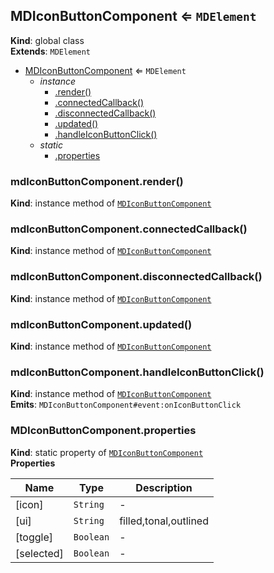 <a name="MDIconButtonComponent"></a>

## MDIconButtonComponent ⇐ <code>MDElement</code>
**Kind**: global class  
**Extends**: <code>MDElement</code>  

* [MDIconButtonComponent](#MDIconButtonComponent) ⇐ <code>MDElement</code>
    * _instance_
        * [.render()](#MDIconButtonComponent+render)
        * [.connectedCallback()](#MDIconButtonComponent+connectedCallback)
        * [.disconnectedCallback()](#MDIconButtonComponent+disconnectedCallback)
        * [.updated()](#MDIconButtonComponent+updated)
        * [.handleIconButtonClick()](#MDIconButtonComponent+handleIconButtonClick)
    * _static_
        * [.properties](#MDIconButtonComponent.properties)

<a name="MDIconButtonComponent+render"></a>

### mdIconButtonComponent.render()
**Kind**: instance method of [<code>MDIconButtonComponent</code>](#MDIconButtonComponent)  
<a name="MDIconButtonComponent+connectedCallback"></a>

### mdIconButtonComponent.connectedCallback()
**Kind**: instance method of [<code>MDIconButtonComponent</code>](#MDIconButtonComponent)  
<a name="MDIconButtonComponent+disconnectedCallback"></a>

### mdIconButtonComponent.disconnectedCallback()
**Kind**: instance method of [<code>MDIconButtonComponent</code>](#MDIconButtonComponent)  
<a name="MDIconButtonComponent+updated"></a>

### mdIconButtonComponent.updated()
**Kind**: instance method of [<code>MDIconButtonComponent</code>](#MDIconButtonComponent)  
<a name="MDIconButtonComponent+handleIconButtonClick"></a>

### mdIconButtonComponent.handleIconButtonClick()
**Kind**: instance method of [<code>MDIconButtonComponent</code>](#MDIconButtonComponent)  
**Emits**: <code>MDIconButtonComponent#event:onIconButtonClick</code>  
<a name="MDIconButtonComponent.properties"></a>

### MDIconButtonComponent.properties
**Kind**: static property of [<code>MDIconButtonComponent</code>](#MDIconButtonComponent)  
**Properties**

| Name | Type | Description |
| --- | --- | --- |
| [icon] | <code>String</code> | - |
| [ui] | <code>String</code> | filled,tonal,outlined |
| [toggle] | <code>Boolean</code> | - |
| [selected] | <code>Boolean</code> | - |

